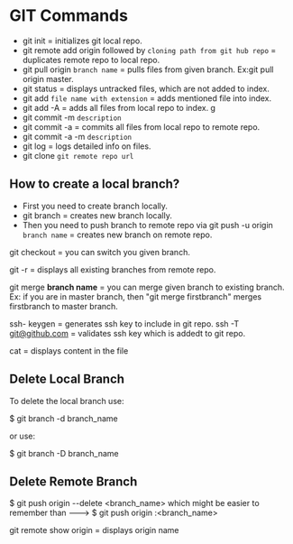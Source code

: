 # GIT Commands
- git init = initializes git local repo.
- git remote add origin  followed by `cloning path from git hub repo` = duplicates remote repo to local repo.
- git pull origin `branch name` = pulls files from given branch.
Ex:git pull origin master.
- git status = displays untracked files, which are not added to index.
- git add `file name with extension` = adds mentioned file into index.
- git add -A = adds all files from local repo to index. g
- git commit -m `description`
- git commit -a = commits all files from local repo to remote repo.
- git commit -a -m `description`
- git log = logs detailed info on files.
- git clone `git remote repo url`

## How to create a local branch?
* First you need to create branch locally.
* git branch <branch name>= creates new branch locally.
* Then you need to push branch to remote repo via git push -u origin `branch name` = creates new branch on remote repo.





git checkout <branch name> = you can switch you given branch.

git -r = displays all existing branches from remote repo.

git merge **branch name** = you can merge given branch to existing branch.
Ex: if you are in master branch, then "git merge firstbranch" merges firstbranch to master branch.

ssh- keygen = generates ssh key to include in git repo.
ssh -T git@github.com = validates ssh key which is addedt to git repo.

cat <file name> = displays content in the file


Delete Local Branch
--------------------------
To delete the local branch use:

$ git branch -d branch_name

or use:

$ git branch -D branch_name

Delete Remote Branch
-----------------------

$ git push origin --delete <branch_name> which might be easier to remember than ---> $ git push origin :<branch_name>


git remote show origin = displays origin name



